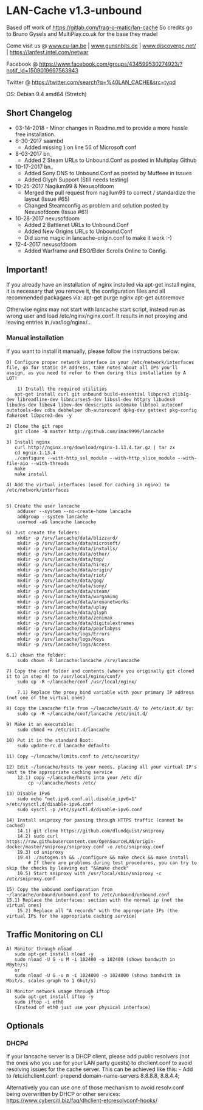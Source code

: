 LAN-Cache v1.3-unbound
==============

Based off work of https://gitlab.com/frag-o-matic/lan-cache
So credits go to Bruno Gysels and MultiPlay.co.uk for the base they made!

Come visit us @ www.cu-lan.be | www.gunsnbits.de | www.discoverpc.net/ | https://lanfest.intel.com/netwar

Facebook @ https://www.facebook.com/groups/434599530274923/?notif_id=1509019697563943

Twitter @ https://twitter.com/search?q=%40LAN_CACHE&src=typd

OS: Debian 9.4 amd64 (Stretch)

## Short Changelog
* 03-14-2018 - Minor changes in Readme.md to provide a more hassle free installation.
* 6-30-2017 saambd
    * Added missing } on line 56 of Microsoft conf    
* 8-03-2017 bn_
    * Added 2 Steam URLs to Unbound.Conf as posted in Multiplay Github
* 10-17-2017 bn_    
    * Added Sony DNS to Unbound.Conf as posted by Muffeee in issues
    * Added Glyph Support (Still needs testing)
* 10-25-2017 Nagilum99 & Nexusofdoom
    * Merged the pull request from nagilum99 to correct / standardize the layout (Issue #65)
    * Changed Steamconfig as problem and solution posted by Nexusofdoom (Issue #61)
* 10-28-2017 nexusofdoom
    * Added 2 Battlenet URLs to Unbound.Conf
    * Added New Origins URLs to Unbound.Conf
    * Did some magic in lancache-origin.conf to make it work :-)
* 12-4-2017 nexusofdoom
    * Added Warframe and ESO/Elder Scrolls Online to Config.

## Important!
If you already have an installation of nginx installed via apt-get install nginx, it is necessary that you remove it, the configuration files and all recommended packagaes via:
apt-get purge nginx
apt-get autoremove

Otherwise nginx may not start with lancache start script, instead run as wrong user and load /etc/nginx/nginx.conf.
It results in not proxying and leaving entries in /var/log/nginx/...

### Manual installation

If you want to install it manually, please follow the instructions below:

	0) Configure proper network interface in your /etc/network/interfaces file, go for static IP address, take notes about all IPs you'll assign, as you need to refer to them during this installation by A LOT!

    	1) Install the required utilities
	   apt-get install curl git unbound build-essential libpcre3 zlib1g-dev libreadline-dev libncurses5-dev libssl-dev httpry libudns0 libudns-dev libev4 libev-dev devscripts automake libtool autoconf autotools-dev cdbs debhelper dh-autoreconf dpkg-dev gettext pkg-config fakeroot libpcre3-dev -y

	2) Clone the git repo
	   git clone -b master http://github.com/imac9999/lancache

	3) Install nginx
	   curl http://nginx.org/download/nginx-1.13.4.tar.gz | tar zx
	   cd ngnix-1.13.4
	   ./configure --with-http_ssl_module --with-http_slice_module --with-file-aio --with-threads
	   make
	   make install

	4) Add the virtual interfaces (used for caching in nginx) to /etc/network/interfaces


	5) Create the user lancache
		adduser --system --no-create-home lancache
		addgroup --system lancache
		usermod -aG lancache lancache
	
	6) Just create the folders:
		mkdir -p /srv/lancache/data/blizzard/
		mkdir -p /srv/lancache/data/microsoft/
		mkdir -p /srv/lancache/data/installs/
		mkdir -p /srv/lancache/data/other/
		mkdir -p /srv/lancache/data/tmp/
		mkdir -p /srv/lancache/data/hirez/
		mkdir -p /srv/lancache/data/origin/
		mkdir -p /srv/lancache/data/riot/
		mkdir -p /srv/lancache/data/gog/
		mkdir -p /srv/lancache/data/sony/
		mkdir -p /srv/lancache/data/steam/
		mkdir -p /srv/lancache/data/wargaming
		mkdir -p /srv/lancache/data/arenanetworks
		mkdir -p /srv/lancache/data/uplay
		mkdir -p /srv/lancache/data/glyph
		mkdir -p /srv/lancache/data/zenimax
		mkdir -p /srv/lancache/data/digitalextremes
		mkdir -p /srv/lancache/data/pearlabyss
		mkdir -p /srv/lancache/logs/Errors
		mkdir -p /srv/lancache/logs/Keys
		mkdir -p /srv/lancache/logs/Access

	6.1) chown the folder:
		sudo chown -R lancache:lancache /srv/lancache

	7) Copy the conf folder and contents (where you originally git cloned it to in step 4) to /usr/local/nginx/conf/
		sudo cp -R ~/lancache/conf /usr/local/nginx/
    		
		7.1) Replace the proxy_bind variable with your primary IP address (not one of the virtual ones)

	8) Copy the Lancache file from ~/lancache/init.d/ to /etc/init.d/ by:
		sudo cp -R ~/lancache/conf/lancache /etc/init.d/

	9) Make it an executable:
		sudo chmod +x /etc/init.d/lancache

	10) Put it in the standard Boot:
		sudo update-rc.d lancache defaults

	11) Copy ~/lancache/limits.conf to /etc/security/

   	12) Edit ~/lancache/hosts to your needs, placing all your virtual IP's next to the appropriate caching service
		12.1) copy ~/lancache/hosts into your /etc dir
			cp ~/lancache/hosts /etc/

	13) Disable IPv6
	    sudo echo "net.ipv6.conf.all.disable_ipv6=1" >/etc/sysctl.d/disable-ipv6.conf
        sudo sysctl -p /etc/sysctl.d/disable-ipv6.conf

	14) Install sniproxy for passing through HTTPS traffic (cannot be cached)
		14.1) git clone https://github.com/dlundquist/sniproxy
		14.2) sudo curl https://raw.githubusercontent.com/OpenSourceLAN/origin-docker/master/sniproxy/sniproxy.conf -o /etc/sniproxy.conf
		19.3) cd sniproxy
		19.4) ./autogen.sh && ./configure && make check && make install
			# If there are problems during test procedures, you can try to skip the checks by leaving out "&&make check" 
		19.5) Start sniproxy with /usr/local/sbin/sniproxy -c /etc/sniproxy.conf

	15) Copy the unbound configuration from ~/lancache/unbound/unbound.conf to /etc/unbound/unbound.conf
	15.1) Replace the interfaces: section with the normal ip (not the virtual ones)
    	15.2) Replace all "A records" with the appropriate IPs (the virtual IPs for the appropriate caching service)

## Traffic Monitoring on CLI

	A) Monitor through nload
	   sudo apt-get install nload -y
	   sudo nload -U G -u M -i 102400 -o 102400 (shows bandwith in MByte/s)
	   or
	   sudo nload -U G -u m -i 1024000 -o 1024000 (shows bandwith in Mbit/s, scales graph to 1 Gbit/s)
	   
	B) Monitor network usage through iftop
	   sudo apt-get install iftop -y
	   sudo iftop -i eth0
	   (Instead of eth0 just use your physical interface)

## Optionals
### DHCPd

If your lancache server is a DHCP client, please add public resolvers (not the ones who you use for your LAN party guests) to dhclient.conf
to avoid resolving issues for the cache server. This can be achieved like this:
	- Add to /etc/dhclient.conf: prepend domain-name-servers 8.8.8.8, 8.8.4.4;

Alternatively you can use one of those mechanism to avoid resolv.conf being overwritten by DHCP or other services:
https://www.cyberciti.biz/faq/dhclient-etcresolvconf-hooks/

